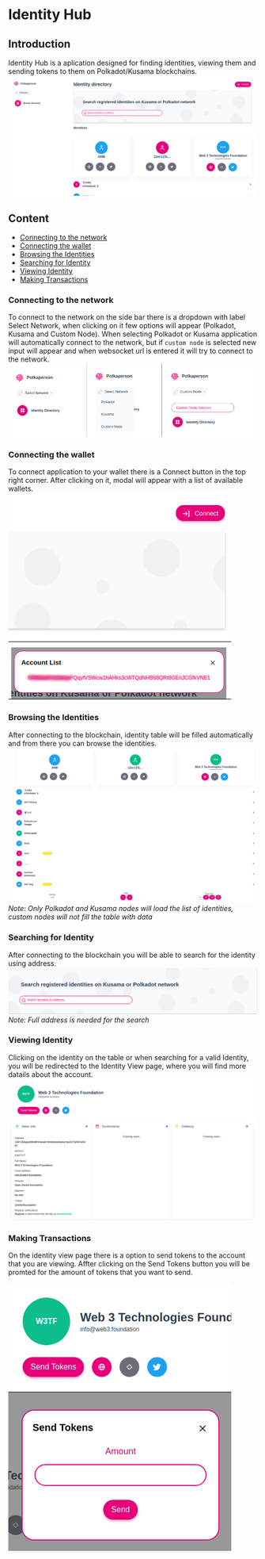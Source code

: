 # Identity Hub

## Introduction
Identity Hub is a aplication designed for finding identities, viewing them and sending tokens to them on Polkadot/Kusama blockchains.<br/>
![Identity Hub](./assets/identity-hub.png)

## Content
- [Connecting to the network](#network)
- [Connecting the wallet](#wallet)
- [Browsing the Identities](#browse)
- [Searching for Identity](#search)
- [Viewing Identity](#identity)
- [Making Transactions](#transaction)

### <a id="network"></a> Connecting to the network 
To connect to the network on the side bar there is a dropdown with label Select Network, when clicking on it few options will appear (Polkadot, Kusama and Custom Node). When selecting Polkadot or Kusama application will automatically connect to the network, but if `custom node` is selected new input will appear and when websocket url is entered it will try to connect to the network.<br/>
![Network](./assets/network.png)
### <a id="wallet"></a> Connecting the wallet
To connect application to your wallet there is a Connect button in the top right corner. After clicking on it, modal will appear with a list of available wallets.<br/>
![Wallets](./assets/wallet.png)
### <a id="browse"></a>Browsing the Identities 
After connecting to the blockchain, identity table will be filled automatically and from there you can browse the identities.<br/>
![Browsing Identities](./assets/browsing.png)
*Note: Only Polkadot and Kusama nodes will load the list of identities, custom nodes will not fill the table with data*
### <a id="search"></a>Searching for Identity
After connecting to the blockchain you will be able to search for the identity using address.<br/>
![Search for Identity](./assets/search.png)
*Note: Full address is needed for the search*
### <a id="identity"></a>Viewing Identity
Clicking on the identity on the table or when searching for a valid Identity, you will be redirected to the Identity View page, where you will find more datails about the account.<br/>
![Identity](./assets/identity.png)
### <a id="transaction"></a> Making Transactions 
On the identity view page there is a option to send tokens to the account that you are viewing. Affter clicking on the Send Tokens button you will be promted for the amount of tokens that you want to send.  
<br/>
![Sending Tokens](./assets/transaction.png)


